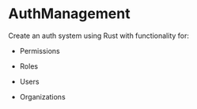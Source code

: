 # AuthManagement

Create an auth system using Rust with functionality for:

  - Permissions

- Roles

- Users

- Organizations
